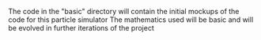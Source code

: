 The code in the "basic" directory will contain the initial mockups of the code for this particle simulator
The mathematics used will be basic and will be evolved in further iterations of the project